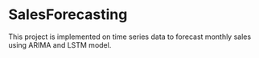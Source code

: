 # SalesForecasting
This project is implemented on time series data to forecast monthly sales using ARIMA and LSTM model.
